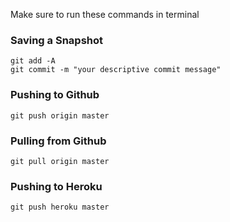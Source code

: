 Make sure to run these commands in terminal 

### Saving a Snapshot 

```
git add -A
git commit -m "your descriptive commit message"
```


### Pushing to Github
```
git push origin master
```

### Pulling from Github
```
git pull origin master
```

### Pushing to Heroku 
```
git push heroku master
```
